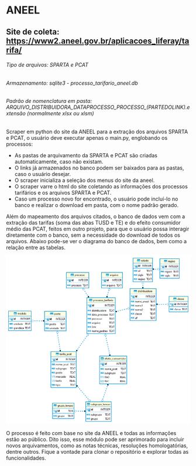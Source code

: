 # ANEEL
## Site de coleta:  https://www2.aneel.gov.br/aplicacoes_liferay/tarifa/
###### Tipo de arquivos: SPARTA e PCAT
###### Armazenamento: sqlite3 - processo_tarifario_aneel.db
###### Padrão de nomenclatura em pasta: ARQUIVO_DISTRIBUIDORA_DATAPROCESSO_PROCESSO_(PARTEDOLINK).extensão (normalmente xlsx ou xlsm)

Scraper em python do site da ANEEL para a extração dos arquivos SPARTA e PCAT, o usuário deve executar apenas o main.py, englobando os processos:
- As pastas de arquivamento da SPARTA e PCAT são criadas automaticamente, caso não existam.
- O links já armazenados no banco podem ser baixados para as pastas, caso o usuário desejar.
- O scraper inicializa a seleção dos menus do site da aneel.
- O scraper varre o html do site coletando as informações dos processos tarifários e os arquivos SPARTA e PCAT.
- Caso um processo novo for encontrado, o usuário pode incluí-lo no banco e realizar o download em pasta, com o nome padrão gerado.

Além do mapeamento dos arquivos citados, o banco de dados vem com a extração das tarifas (soma das abas TUSD e TE) e do efeito consumidor médio das PCAT, feitos em outro projeto, para que o usuário possa interagir diretamente com o banco, sem a necessidade do download de todos os arquivos. Abaixo pode-se ver o diagrama do banco de dados, bem como a relação entre as tabelas. <br/>
<p align="center">
  <img src="diagrama_aneel.png" width="750">
</p>

O processo é feito com base no site da ANEEL e todas as informações estão ao público. Dito isso, esse módulo pode ser aprimorado para incluir novos arquivamentos, como as notas técnicas, resoluções homologatórias, dentre outros. Fique a vontade para clonar o repositório e explorar todas as funcionalidades.
